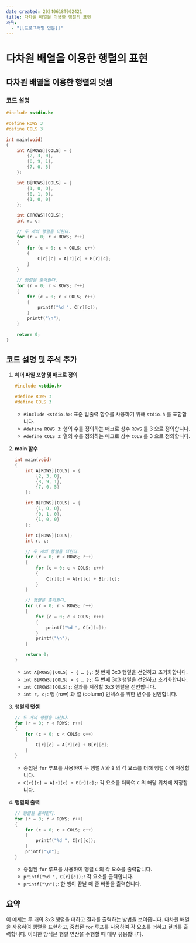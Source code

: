 ```yaml
---
date created: 20240618T002421
title: 다차원 배열을 이용한 행렬의 표현
과목:
  - "[[프로그래밍 입문]]"
---
```


# 다차원 배열을 이용한 행렬의 표현

## 다차원 배열을 이용한 행렬의 덧셈

### 코드 설명

```c
#include <stdio.h>

#define ROWS 3
#define COLS 3

int main(void)
{
    int A[ROWS][COLS] = {
        {2, 3, 0},
        {8, 9, 1},
        {7, 0, 5}
    };

    int B[ROWS][COLS] = {
        {1, 0, 0},
        {0, 1, 0},
        {1, 0, 0}
    };

    int C[ROWS][COLS];
    int r, c;

    // 두 개의 행렬을 더한다.
    for (r = 0; r < ROWS; r++)
    {
        for (c = 0; c < COLS; c++)
        {
            C[r][c] = A[r][c] + B[r][c];
        }
    }

    // 행렬을 출력한다.
    for (r = 0; r < ROWS; r++)
    {
        for (c = 0; c < COLS; c++)
        {
            printf("%d ", C[r][c]);
        }
        printf("\n");
    }

    return 0;
}
```

## 코드 설명 및 주석 추가

1. **헤더 파일 포함 및 매크로 정의**

   ```c
   #include <stdio.h>

   #define ROWS 3
   #define COLS 3
   ```

   - `#include <stdio.h>`: 표준 입출력 함수를 사용하기 위해 `stdio.h` 를 포함합니다.
   - `#define ROWS 3`: 행의 수를 정의하는 매크로 상수 `ROWS` 를 3 으로 정의합니다.
   - `#define COLS 3`: 열의 수를 정의하는 매크로 상수 `COLS` 를 3 으로 정의합니다.

2. **main 함수**

   ```c
   int main(void)
   {
       int A[ROWS][COLS] = {
           {2, 3, 0},
           {8, 9, 1},
           {7, 0, 5}
       };

       int B[ROWS][COLS] = {
           {1, 0, 0},
           {0, 1, 0},
           {1, 0, 0}
       };

       int C[ROWS][COLS];
       int r, c;

       // 두 개의 행렬을 더한다.
       for (r = 0; r < ROWS; r++)
       {
           for (c = 0; c < COLS; c++)
           {
               C[r][c] = A[r][c] + B[r][c];
           }
       }

       // 행렬을 출력한다.
       for (r = 0; r < ROWS; r++)
       {
           for (c = 0; c < COLS; c++)
           {
               printf("%d ", C[r][c]);
           }
           printf("\n");
       }

       return 0;
   }
   ```

   - `int A[ROWS][COLS] = { … };`: 첫 번째 3x3 행렬을 선언하고 초기화합니다.
   - `int B[ROWS][COLS] = { … };`: 두 번째 3x3 행렬을 선언하고 초기화합니다.
   - `int C[ROWS][COLS];`: 결과를 저장할 3x3 행렬을 선언합니다.
   - `int r, c;`: 행 (row) 과 열 (column) 인덱스를 위한 변수를 선언합니다.

3. **행렬의 덧셈**

   ```c
   // 두 개의 행렬을 더한다.
   for (r = 0; r < ROWS; r++)
   {
       for (c = 0; c < COLS; c++)
       {
           C[r][c] = A[r][c] + B[r][c];
       }
   }
   ```

   - 중첩된 `for` 루프를 사용하여 두 행렬 `A` 와 `B` 의 각 요소를 더해 행렬 `C` 에 저장합니다.
   - `C[r][c] = A[r][c] + B[r][c];`: 각 요소를 더하여 `C` 의 해당 위치에 저장합니다.

4. **행렬의 출력**

   ```c
   // 행렬을 출력한다.
   for (r = 0; r < ROWS; r++)
   {
       for (c = 0; c < COLS; c++)
       {
           printf("%d ", C[r][c]);
       }
       printf("\n");
   }
   ```

   - 중첩된 `for` 루프를 사용하여 행렬 `C` 의 각 요소를 출력합니다.
   - `printf("%d ", C[r][c]);`: 각 요소를 출력합니다.
   - `printf("\n");`: 한 행이 끝날 때 줄 바꿈을 출력합니다.

## 요약

이 예제는 두 개의 3x3 행렬을 더하고 결과를 출력하는 방법을 보여줍니다. 다차원 배열을 사용하여 행렬을 표현하고, 중첩된 `for` 루프를 사용하여 각 요소를 더하고 결과를 출력합니다. 이러한 방식은 행렬 연산을 수행할 때 매우 유용합니다.
